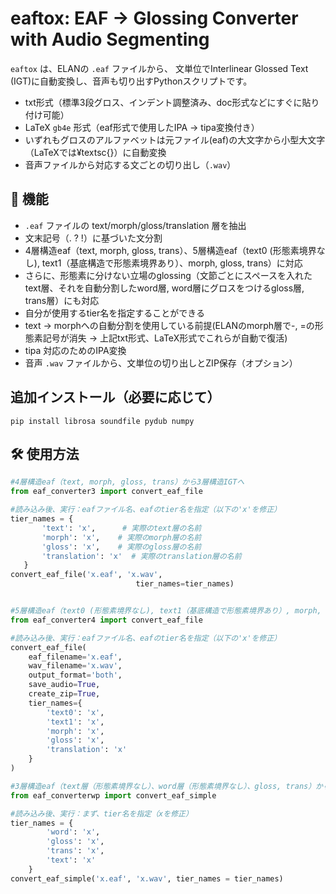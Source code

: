 # eaftox: EAF → Glossing Converter with Audio Segmenting

`eaftox` は、ELANの `.eaf` ファイルから、 文単位でInterlinear Glossed Text (IGT)に自動変換し、音声も切り出すPythonスクリプトです。

- txt形式（標準3段グロス、インデント調整済み、doc形式などにすぐに貼り付け可能）
- LaTeX `gb4e` 形式（eaf形式で使用したIPA → tipa変換付き）
- いずれもグロスのアルファベットは元ファイル(eaf)の大文字から小型大文字（LaTeXでは¥textsc{}）に自動変換
- 音声ファイルから対応する文ごとの切り出し（`.wav`）

## 🚀 機能

- `.eaf` ファイルの text/morph/gloss/translation 層を抽出
- 文末記号（. ? !）に基づいた文分割
- 4層構造eaf（text, morph, gloss, trans）、5層構造eaf（text0 (形態素境界なし), text1（基底構造で形態素境界あり）、morph, gloss, trans）に対応
- さらに、形態素に分けない立場のglossing（文節ごとにスペースを入れたtext層、それを自動分割したword層, word層にグロスをつけるgloss層, trans層）にも対応
- 自分が使用するtier名を指定することができる
- text -> morphへの自動分割を使用している前提(ELANのmorph層で-, =の形態素記号が消失 -> 上記txt形式、LaTeX形式でこれらが自動で復活)
- tipa 対応のためのIPA変換
- 音声 `.wav` ファイルから、文単位の切り出しとZIP保存（オプション）

## 追加インストール（必要に応じて）
```bush
pip install librosa soundfile pydub numpy
```

## 🛠️ 使用方法

```python
#4層構造eaf（text, morph, gloss, trans）から3層構造IGTへ
from eaf_converter3 import convert_eaf_file

#読み込み後、実行：eafファイル名、eafのtier名を指定（以下の'x'を修正）
tier_names = {
       'text': 'x',      # 実際のtext層の名前
       'morph': 'x',    # 実際のmorph層の名前
       'gloss': 'x',    # 実際のgloss層の名前
       'translation': 'x'  # 実際のtranslation層の名前
   }
convert_eaf_file('x.eaf', 'x.wav',
                            tier_names=tier_names)


#5層構造eaf（text0 (形態素境界なし), text1（基底構造で形態素境界あり）, morph, gloss, trans）から4層構造IGTへ
from eaf_converter4 import convert_eaf_file 

#読み込み後、実行：eafファイル名、eafのtier名を指定（以下の'x'を修正）
convert_eaf_file(
    eaf_filename='x.eaf',
    wav_filename='x.wav',
    output_format='both',
    save_audio=True,
    create_zip=True,
    tier_names={
        'text0': 'x',
        'text1': 'x',
        'morph': 'x',
        'gloss': 'x',
        'translation': 'x'
    }
)

#3層構造eaf（text層（形態素境界なし）、word層（形態素境界なし）、gloss, trans）から3層構造IGTへ
from eaf_converterwp import convert_eaf_simple

#読み込み後、実行：まず、tier名を指定（xを修正）
tier_names = {
        'word': 'x',
        'gloss': 'x', 
        'trans': 'x',
        'text': 'x'
    }
convert_eaf_simple('x.eaf', 'x.wav', tier_names = tier_names)
